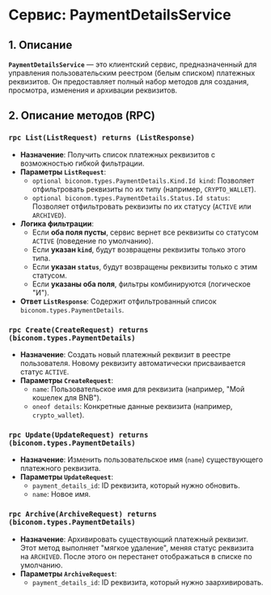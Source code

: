 # Сервис: PaymentDetailsService

## 1. Описание

**`PaymentDetailsService`** — это клиентский сервис, предназначенный для управления пользовательским реестром (белым списком) платежных реквизитов. Он предоставляет полный набор методов для создания, просмотра, изменения и архивации реквизитов.

## 2. Описание методов (RPC)

### `rpc List(ListRequest) returns (ListResponse)`
- **Назначение**: Получить список платежных реквизитов с возможностью гибкой фильтрации.
- **Параметры `ListRequest`**:
    - `optional biconom.types.PaymentDetails.Kind.Id kind`: Позволяет отфильтровать реквизиты по их типу (например, `CRYPTO_WALLET`).
    - `optional biconom.types.PaymentDetails.Status.Id status`: Позволяет отфильтровать реквизиты по их статусу (`ACTIVE` или `ARCHIVED`).
- **Логика фильтрации**:
    - Если **оба поля пусты**, сервис вернет все реквизиты со статусом `ACTIVE` (поведение по умолчанию).
    - Если **указан `kind`**, будут возвращены реквизиты только этого типа.
    - Если **указан `status`**, будут возвращены реквизиты только с этим статусом.
    - Если **указаны оба поля**, фильтры комбинируются (логическое "И").
- **Ответ `ListResponse`**: Содержит отфильтрованный список `biconom.types.PaymentDetails`.

### `rpc Create(CreateRequest) returns (biconom.types.PaymentDetails)`
- **Назначение**: Создать новый платежный реквизит в реестре пользователя. Новому реквизиту автоматически присваивается статус `ACTIVE`.
- **Параметры `CreateRequest`**:
    - `name`: Пользовательское имя для реквизита (например, "Мой кошелек для BNB").
    - `oneof details`: Конкретные данные реквизита (например, `crypto_wallet`).

### `rpc Update(UpdateRequest) returns (biconom.types.PaymentDetails)`
- **Назначение**: Изменить пользовательское имя (`name`) существующего платежного реквизита.
- **Параметры `UpdateRequest`**:
    - `payment_details_id`: ID реквизита, который нужно обновить.
    - `name`: Новое имя.

### `rpc Archive(ArchiveRequest) returns (biconom.types.PaymentDetails)`
- **Назначение**: Архивировать существующий платежный реквизит. Этот метод выполняет "мягкое удаление", меняя статус реквизита на `ARCHIVED`. После этого он перестанет отображаться в списке по умолчанию.
- **Параметры `ArchiveRequest`**:
    - `payment_details_id`: ID реквизита, который нужно заархивировать.
